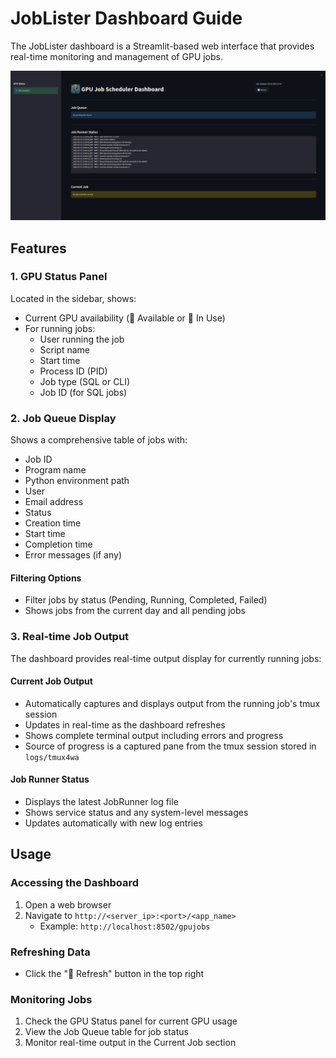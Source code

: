 # JobLister Dashboard Guide

The JobLister dashboard is a Streamlit-based web interface that provides real-time monitoring and management of GPU jobs.

![JobLister Dashboard Example](images/jobLister_screenshot_example.png)

## Features

### 1. GPU Status Panel

Located in the sidebar, shows:

- Current GPU availability (🔵 Available or 🔴 In Use)
- For running jobs:
    - User running the job
    - Script name
    - Start time
    - Process ID (PID)
    - Job type (SQL or CLI)
    - Job ID (for SQL jobs)

### 2. Job Queue Display

Shows a comprehensive table of jobs with:

- Job ID
- Program name
- Python environment path
- User
- Email address
- Status
- Creation time
- Start time
- Completion time
- Error messages (if any)

#### Filtering Options

- Filter jobs by status (Pending, Running, Completed, Failed)
- Shows jobs from the current day and all pending jobs

### 3. Real-time Job Output

The dashboard provides real-time output display for currently running jobs:

#### Current Job Output

- Automatically captures and displays output from the running job's tmux session
- Updates in real-time as the dashboard refreshes
- Shows complete terminal output including errors and progress
- Source of progress is a captured pane from the tmux session stored in `logs/tmux4wa`

#### Job Runner Status

- Displays the latest JobRunner log file
- Shows service status and any system-level messages
- Updates automatically with new log entries

## Usage

### Accessing the Dashboard

1. Open a web browser
2. Navigate to `http://<server_ip>:<port>/<app_name>`
   - Example: `http://localhost:8502/gpujobs`

### Refreshing Data

- Click the "🔄 Refresh" button in the top right

### Monitoring Jobs

1. Check the GPU Status panel for current GPU usage
2. View the Job Queue table for job status
3. Monitor real-time output in the Current Job section

